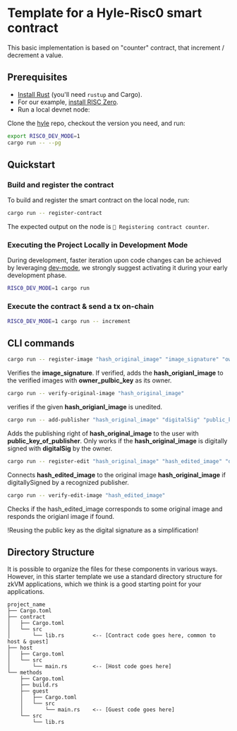 # Template for a Hyle-Risc0 smart contract

This basic implementation is based on "counter" contract, that increment / decrement a value.

## Prerequisites

- [Install Rust](https://www.rust-lang.org/tools/install) (you'll need `rustup` and Cargo).
- For our example, [install RISC Zero](https://dev.risczero.com/api/zkvm/install).
- Run a local devnet node:

Clone the [hyle](https://github.com/Hyle-org/hyle) repo, checkout the version you need, and run:
```sh 
export RISC0_DEV_MODE=1
cargo run -- --pg
```

## Quickstart

### Build and register the contract

To build and register the smart contract on the local node, run:

```bash
cargo run -- register-contract
```

The expected output on the node is `📝 Registering contract counter`.


### Executing the Project Locally in Development Mode

During development, faster iteration upon code changes can be achieved by leveraging [dev-mode], we strongly suggest activating it during your early development phase.

```bash
RISC0_DEV_MODE=1 cargo run
```

### Execute the contract & send a tx on-chain

```sh
RISC0_DEV_MODE=1 cargo run -- increment
```

## CLI commands

```bash
cargo run -- register-image "hash_original_image" "image_signature" "owner_public_key""
```
Verifies the **image_signature**. If verified, adds the **hash_origianl_image** to the verified images with
**owner_pulbic_key** as its owner.


```bash
cargo run -- verify-original-image "hash_original_image"
```
verifies if the given **hash_origianl_image** is unedited.


```bash
cargo run -- add-publisher "hash_original_image" "digitalSig" "public_key_of_publisher"
```
Adds the publishing right of **hash_original_image** to the user with **public_key_of_publisher**.
Only works if the **hash_original_image** is digitally signed with **digitalSig** by the owner.


```bash
cargo run -- register-edit "hash_original_image" "hash_edited_image" "digitalSig"
```
Connects **hash_edited_image** to the original image **hash_original_image** if digitallySigned by a recognized publisher.


```bash
cargo run -- verify-edit-image "hash_edited_image" 
```
Checks if the hash_edited_image corresponds to some original image and responds the origianl image if found.

!Reusing the public key as the digital signature as a simplification!


## Directory Structure

It is possible to organize the files for these components in various ways.
However, in this starter template we use a standard directory structure for zkVM
applications, which we think is a good starting point for your applications.

```text
project_name
├── Cargo.toml
├── contract 
│   ├── Cargo.toml
│   └── src
│       └── lib.rs         <-- [Contract code goes here, common to host & guest]
├── host
│   ├── Cargo.toml
│   └── src
│       └── main.rs        <-- [Host code goes here]
└── methods
    ├── Cargo.toml
    ├── build.rs
    ├── guest
    │   ├── Cargo.toml
    │   └── src
    │       └── main.rs    <-- [Guest code goes here]
    └── src
        └── lib.rs
```

<!--[bonsai access]: https://bonsai.xyz/apply-->
[cargo-risczero]: https://docs.rs/cargo-risczero
[crates]: https://github.com/risc0/risc0/blob/main/README.md#rust-binaries
[dev-docs]: https://dev.risczero.com
[dev-mode]: https://dev.risczero.com/api/generating-proofs/dev-mode
[docs.rs]: https://docs.rs/releases/search?query=risc0
[examples]: https://github.com/risc0/risc0/tree/main/examples
[risc0-build]: https://docs.rs/risc0-build
[risc0-repo]: https://www.github.com/risc0/risc0
[risc0-zkvm]: https://docs.rs/risc0-zkvm
[rust-toolchain]: rust-toolchain.toml
[rustup]: https://rustup.rs
[zkvm-overview]: https://dev.risczero.com/zkvm
